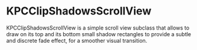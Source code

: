 KPCClipShadowsScrollView
========================

KPCClipShadowsScrollView is a simple scroll view subclass that allows to draw on its top and its bottom  small shadow rectangles to provide a subtle and discrete fade effect, for a smoother visual transition.

